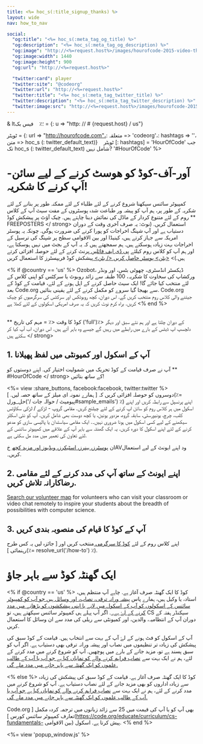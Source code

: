 ```yaml
---
title: <%= hoc_s(:title_signup_thanks) %>
layout: wide
nav: how_to_nav

social:
  "og:title": "<%= hoc_s(:meta_tag_og_title) %>"
  "og:description": "<%= hoc_s(:meta_tag_og_description) %>"
  "og:image": "http://<%=request.host%>/images/hourofcode-2015-video-thumbnail.png"
  "og:image:width": 1440
  "og:image:height": 900
  "og:url": "http://<%=request.host%>"

  "twitter:card": player
  "twitter:site": "@codeorg"
  "twitter:url": "http://<%=request.host%>"
  "twitter:title": "<%= hoc_s(:meta_tag_twitter_title) %>"
  "twitter:description": "<%= hoc_s(:meta_tag_twitter_description) %>"
  "twitter:image:src": "http://<%=request.host%>/images/hourofcode-2015-video-thumbnail.png"
---
```

& lt؛٪    فیس بک = {: u => "http: // # {request.host} / us"}

ٹویٹر = {: url => "http://hourofcode.com"،: متعلقہ => 'codeorg'،: hashtags => ''، متن => hoc_s (: twitter_default_text)}    ٹویٹر [: hashtags] = 'HourOfCode' جب تک hoc_s (: twitter_default_text) شامل نہیں? '#HourOfCode' %>

# آور-آف-کوڈ کو ھوسٹ کرنے کے لیے سائن-اَپ کرنے کا شکریہ!

کمپیوٹر سائنس سیکھنا شروع کرنے کے لئے طلباء کے لئے ممکنہ طور پر بنانے کے لئے شکریہ کے طور پر، ہم آپ کو پیشہ ور طباعت شدہ پوسٹروں کے مفت سیٹ آپ کے کلاس روم کے لئے متنوع کردار کے ماڈل کی نمائش دینا چاہتے ہیں. چیک آؤٹ پر پیشکش کوڈ ** FREEPOSTERS </ strong> استعمال کریں. (نوٹ: یہ صرف آخری وقت کے دوران دستیاب ہے اور آپ شپنگ اخراجات کو پورا کرنے کی ضرورت ہوگی. چونکہ یہ پوسٹر امریکہ سے جہاز کرتے ہیں، کینیڈا اور بین الاقوامی سطح پر شپنگ کی ترسیل کے اخراجات بہت زیادہ ہوسکتے ہیں. ہم سمجھتے ہیں کہ یہ آپ کے بجٹ میں نہیں ہوسکتا ہے، اور ہم آپ کو کلاس روم کیلئے [ پی ڈی ایف فائلیں ](https://code.org/inspire) پرنٹ کرنے کے لئے حوصلہ افزائی کرتے ہیں.)> [ <بٹن> پوسٹر حاصل کریں </ بٹن> ](https://store.code.org/products/code-org-posters-set-of-12) پیشکش کوڈ فریپسٹرز کا استعمال کریں</p> 

<% if @country == 'us' %> Ozobot، ڈیکسٹر انڈسٹری، چھوٹی بٹس، اور ونڈر ورکشاپ کی سخاوت کا شکریہ، 100 طبقہ سے زائد روبوٹ یا سرکٹس کو اپنی کلاس کے لئے منتخب کیا جائے گا! ایک سیٹ حاصل کرنے کے اہل ہونے کے لئے، قیامت کے کوڈ کے بعد Code.org سے بھیجا گیا سروے کو مکمل کرنے کے لئے یقینی بنائیں. Code.org جیتنے والی کلاس روم منتخب کریں گے. اس دوران، کچھ روبوٹکس اور سرکٹس کی سرگرمیوں کو چیک کریں. براہ کرم نوٹ کریں کہ یہ صرف امریکی اسکولوں کے لئے کھلا ہے <% end %>

<br /> ** کوڈ کا وقت <٪ = مہم کی تاریخ ('full')٪> کے دوران چلتا ہے اور ہم نئے سبق اور دیگر دلچسپ اپ ڈیٹس کے بارے میں رابطے میں رہیں گے جیسے وہ باہر آتے ہیں. اس دوران، اب آپ کیا کر سکتے ہیں </ strong></p> 

## 1. آپ کے اسکول اور کمیونٹی میں لفظ پھیلانا

آپ نے صرف قیامت کے کوڈ تحریک میں شمولیت اختیار کی. اپنے دوستوں کو ** #HourOfCode </ strong> کے ساتھ بتائیں!</p> 

<%= view :share_buttons, facebook:facebook, twitter:twitter %> <br /> دوسروں کو حوصلہ افزائی کریں کہ [ ہمارے نمونہ ای میلز کے ساتھ حصہ لیں. ](٪= حل_ورل('/ پیومیٹ / حوالہ جات#sample_emails') ٪) اپنے پرنسپل سے رابطہ کریں اور اپنے اسکول میں ہر کلاس روم کو سائن اپ کرنے کے لئے چیلنج کریں. مقامی گروپ - لڑکے / لڑکی سکاؤٹس کلب، چرچ، یونیورسٹی، سابقہ گروہ، مزدور یونین، یا کچھ دوست بھی شامل کریں. آپ کو نئی اسکلز سیکھنے کے لیے کسی اسکول میں ہونا ضروری نہیں۔. ایک مقامی سیاستدان یا پالیسی سازی کو مدعو کرنے کے لئے اپنے اسکول کا دورہ کریں. یہ ایک گھنٹہ سے باہر آپ کے علاقے میں کمپیوٹر سائنس کے لئے تعاون کی تعمیر میں مدد مل سکتی ہے.

ان [ پوسٹرز، بینرز، اسٹیکرز، ویڈیوز اور مزید کچھ](<%= resolve_url('/promote/resources') %>) خAVود اپنے ایونٹ کے لیے استعمال کریں۔.

## 2. اپنے ایونٹ کے ساتھ آپ کی مدد کرنے کے لئے مقامی رضاکارانہ تلاش کریں.

[Search our volunteer map](<%= codeorg_url('/volunteer/local') %>) for volunteers who can visit your classroom or video chat remotely to inspire your students about the breadth of possibilities with computer science.

## 3. آپ کے کوڈ کا قیام کی منصوبہ بندی کریں

اپنے کلاس روم کے لئے [ کوڈ کا سرگرمی ](https://hourofcode.com/learn) منتخب کریں اور [ جائزہ لیں یہ کس طرح رہنمائی ](٪= resolve_url('/how-to') ٪).

# ایک گھنٹہ کوڈ سے باہر جاؤ

<% if @country == 'us' %> کوڈ کا ایک گھنٹہ صرف آغاز ہے. چاہے آپ منتظم ہیں، استاد، یا وکیل ہیں، ہمارے پاس [ پیشہ ورانہ ترقی، نصاب، اور وسائل ہیں جو آپ کو کمپیوٹر سائنس کے اسکولوں کو آپ کے اسکول میں لانے یا اپنی پیشکشوں کو بڑھانے میں مدد کرنے کے لۓ ہے. ](https://code.org/yourschool). اگر آپ پہلے ہی کمپیوٹر سائنس سیکھتے ہیں، تو CS سیکنڈر ہفتہ کے دوران آپ کے انتظامیہ، والدین، اور کمیونٹی سے ریلی کی مدد سے ان وسائل کا استعمال کریں.

آپ کے اسکول کو فٹ ہونے کے لۓ آپ کے بہت سے انتخاب ہیں. قیامت کے کوڈ سبق کی پیشکش کی زیادہ تر تنظیموں میں نصاب اور پیشہ ورانہ ترقی بھی دستیاب ہے. اگر آپ کو سبق پسند ہے تو، مزید جانے کے بارے میں پوچھیں. آپ کو شروع کرنے میں مدد کرنے کے لئے، ہم نے ایک بہت سے [ نصاب فراہم کرنے والے کو نمایاں کیا ہے جو آپ یا آپ کے طالب علموں کو ایک گھنٹہ سے باہر جانے میں مدد ملے گی. ](https://hourofcode.com/beyond)

<% else %> کوڈ کا ایک گھنٹہ صرف آغاز ہے. قیامت کے کوڈ سبق کی پیشکش کی زیادہ سے زیادہ اداروں کو بھی مزید جانے کے لئے نصاب دستیاب ہے. آپ کو شروع کرنے میں مدد کرنے کے لئے، ہم نے ایک بہت سے [ نصاب فراہم کرنے والے کو نمایاں کیا ہے جو آپ یا آپ کے طالب علموں کو ایک گھنٹہ سے باہر جانے میں مدد ملے گی. ](https://hourofcode.com/beyond)

Code.org بھی آپ کو یا آپ کی قیمت میں 25 سے زائد زبانوں میں ترجمہ کردہ مکمل [ تعارف کمپیوٹر سائنس کورس ](https://code.org/educate/curriculum/cs-fundamentals- بین الاقوامی) پیش کرتا ہے. اسکول. <% end %>

<%= view 'popup_window.js' %>